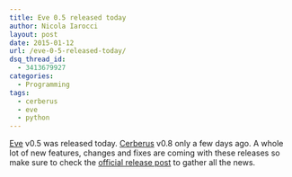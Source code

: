```yaml
---
title: Eve 0.5 released today
author: Nicola Iarocci
layout: post
date: 2015-01-12
url: /eve-0-5-released-today/
dsq_thread_id:
  - 3413679927
categories:
  - Programming
tags:
  - cerberus
  - eve
  - python
---
```

[Eve][1] v0.5 was released today. [Cerberus][2] v0.8 only a few days ago. A whole lot of new features, changes and fixes are coming with these releases so make sure to check the [official release post][3] to gather all the news.

 [1]: http://python-eve.org
 [2]: https://github.com/nicolaiarocci/cerberus
 [3]: http://blog.python-eve.org/eve-05-released
